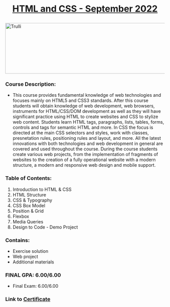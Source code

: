 <html>
<body>

# <p align="center"><a href="https://softuni.bg/trainings/3855/html-and-css-september-2022"> HTML and CSS - September 2022 </a><p>

<a href="https://softuni.bg/">
<img src="https://stringfixer.com/files/651542214.jpg" alt="Trulli" width="1218" height="160">
</a>

</body>
</html>

### Course Description:
- This course provides fundamental knowledge of web technologies and focuses mainly on HTML5 and CSS3 standards. After this course students will obtain knowledge of web development, web browsers, instruments for HTML/CSS/DOM development as well as they will have significant practice using HTML to create websites and CSS to stylize web content. Students learn HTML tags, paragraphs, lists, tables, forms, controls and tags for semantic HTML and more. In CSS the focus is directed at the main CSS selectors and styles, work with classes, presnetation rules, positioning rules and layout, and more. All the latest innovations with both technologies and web development in general are covered and used throughout the course. During the course students create various web projects, from the implementation of fragments of websites to the creation of a fully operational website with a modern structure, a modern and responsive web design and mobile support.

### Table of Contents:
1. Introduction to HTML & CSS
2. HTML Structure
3. CSS & Typography
4. CSS Box Model
5. Position & Grid
6. Flexbox
7. Media Queries
8. Design to Code - Demo Project

### Contains:
- Exercise solution
- Web project
- Additional materials

### FINAL GPA: 6.00/6.00
- Final Exam: 6.00/6.00

### Link to <a href="https://softuni.bg/certificates/details/147196/0b77e9d1">Certificate</a>
